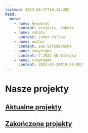 ```yaml
---
lastmod: 2023-06-17T10:13:20Z
head:
  meta:
    - name: keywords
      content: projects, robots
    - name: robots
      content: index follow
    - name: author
      content: Iwo Strzeboński
    - name: copyright
      content: © 2023 KN Integra
    - name: createdAt
      content: 2023-03-20T19:40:00Z
---
```


# Nasze projekty

## [Aktualne projekty](./projects/current)

## [Zakończone projekty](./projects/finished)
